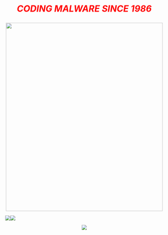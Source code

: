 

 <h1 align="center"> <p style="color:red;"> <em><strong>CODING MALWARE SINCE 1986  </strong></em>  </p> </h1>
  <p align="center"><img src="https://media1.tenor.com/images/80c1604585f2ea5160e0a7d4a8cd3400/tenor.gif" width="500px" height="600px" /> </p> 

<img  src="https://github-readme-stats.vercel.app/api?username=ORCA666&show_icons=true&count_private=true&include_all_commits=true&theme=dark"/></mg><img  src="https://github-readme-stats.vercel.app/api/top-langs/?username=ORCA666&langs_count=4&theme=dark"/></mg> 
   

   


   
<p align="center"><img src="https://visitor-badge.glitch.me/badge?page_id=page.id" /> </p> 
